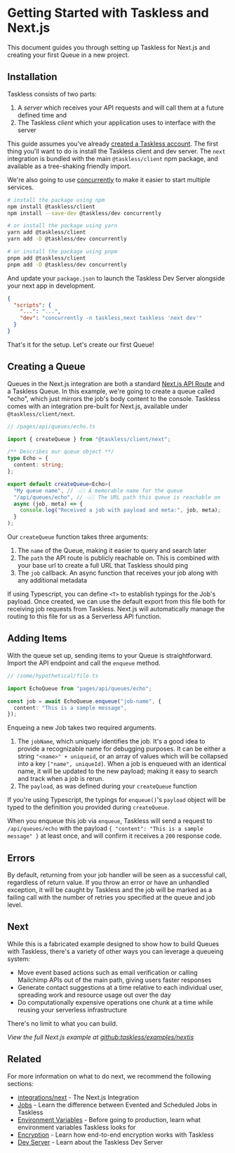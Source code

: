 # Getting Started with Taskless and Next.js

This document guides you through setting up Taskless for Next.js and creating your first Queue in a new project.

## Installation

Taskless consists of two parts:

1. A _server_ which receives your API requests and will call them at a future defined time and
2. The Taskless _client_ which your application uses to interface with the server

This guide assumes you've already [created a Taskless account](https://taskless.io). The first thing you'll want to do is install the Taskless client and dev server. The `next` integration is bundled with the main `@taskless/client` npm package, and available as a tree-shaking friendly import.

We're also going to use [concurrently](https://www.npmjs.com/package/concurrently) to make it easier to start multiple services.

```sh
# install the package using npm
npm install @taskless/client
npm install --save-dev @taskless/dev concurrently

# or install the package using yarn
yarn add @taskless/client
yarn add -D @taskless/dev concurrently

# or install the package using pnpm
pnpm add @taskless/client
pnpm add -D @taskless/dev concurrently
```

And update your `package.json` to launch the Taskless Dev Server alongside your next app in development.

```json
{
  "scripts": {
    "...": "...",
    "dev": "concurrently -n taskless,next taskless 'next dev'"
  }
}
```

That's it for the setup. Let's create our first Queue!

## Creating a Queue

Queues in the Next.js integration are both a standard [Next.js API Route](https://nextjs.org/docs/api-routes/introduction) and a Taskless Queue. In this example, we're going to create a queue called "echo", which just mirrors the job's body content to the console. Taskless comes with an integration pre-built for Next.js, available under `@taskless/client/next`.

```ts
// /pages/api/queues/echo.ts

import { createQueue } from "@taskless/client/next";

/** Describes our queue object **/
type Echo = {
  content: string;
};

export default createQueue<Echo>(
  "My queue name", // 👈🏼 A memorable name for the queue
  "/api/queues/echo", // 👈🏼 The URL path this queue is reachable on
  async (job, meta) => {
    console.log("Received a job with payload and meta:", job, meta);
  }
);
```

Our `createQueue` function takes three arguments:

1. The `name` of the Queue, making it easier to query and search later
2. The `path` the API route is publicly reachable on. This is combined with your base url to create a full URL that Taskless should ping
3. The `job` callback. An async function that receives your job along with any additional metadata

If using Typescript, you can define `<T>` to establish typings for the Job's payload. Once created, we can use the default export from this file both for receiving job requests from Taskless. Next.js will automatically manage the routing to this file for us as a Serverless API function.

## Adding Items

With the queue set up, sending items to your Queue is straightforward. Import the API endpoint and call the `enqueue` method.

```ts
// /some/hypothetical/file.ts

import EchoQueue from "pages/api/queues/echo";

const job = await EchoQueue.enqueue("job-name", {
  content: "This is a sample message",
});
```

Enqueing a new Job takes two required arguments.

1. The `jobName`, which uniquely identifies the job. It's a good idea to provide a recognizable name for debugging purposes. It can be either a string `"<name>" + uniqueid`, or an array of values which will be collapsed into a key `["name", uniqueId]`. When a job is enqueued with an identical name, it will be updated to the new payload; making it easy to search and track when a job is rerun.
2. The `payload`, as was defined during your `createQueue` function

If you're using Typescript, the typings for `enqueue()`'s `payload` object will be typed to the definition you provided during `createQueue`.

When you enqueue this job via `enqueue`, Taskless will send a request to `/api/queues/echo` with the payload `{ "content": "This is a sample message" }` at least once, and will confirm it receives a `200` response code.

## Errors

By default, returning from your job handler will be seen as a successful call, regardless of return value. If you throw an error or have an unhandled exception, it will be caught by Taskless and the job will be marked as a failing call with the number of retries you specified at the queue and job level.

## Next

While this is a fabricated example designed to show how to build Queues with Taskless, there's a variety of other ways you can leverage a queueing system:

- Move event based actions such as email verification or calling Mailchimp APIs out of the main path, giving users faster responses
- Generate contact suggestions at a time relative to each individual user, spreading work and resource usage out over the day
- Do computationally expensive operations one chunk at a time while reusing your serverless infrastructure

There's no limit to what you can build.

_View the full Next.js example at [github:taskless/examples/nextjs](https://github.com/taskless/taskless/tree/main/examples/nextjs)_

## Related

For more information on what to do next, we recommend the following sections:

- [integrations/next](/docs/api/integrations/nextjs.md) - The Next.js Integration
- [Jobs](/docs/concepts/jobs.md) - Learn the difference between Evented and Scheduled Jobs in Taskless
- [Environment Variables](/docs/api/env.md) - Before going to production, learn what environment variables Taskless looks for
- [Encryption](/docs/concepts/encryption.md) - Learn how end-to-end encryption works with Taskless
- [Dev Server](/docs/features/dev-server.md) - Learn about the Taskless Dev Server
